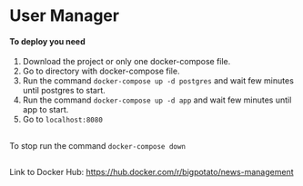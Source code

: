 # User Manager
#### To deploy you need
1. Download the project or only one docker-compose file.
2. Go to directory with docker-compose file.
3. Run the command `docker-compose up -d postgres` and wait few minutes until postgres to start.
4. Run the command `docker-compose up -d app` and wait few minutes until app to start.
5. Go to `localhost:8080`
##
To stop run the command `docker-compose down`
##
Link to Docker Hub: https://hub.docker.com/r/bigpotato/news-management
